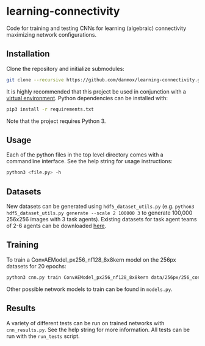 # learning-connectivity

Code for training and testing CNNs for learning (algebraic) connectivity maximizing network configurations.

## Installation

Clone the repository and initialize submodules:
```bash
git clone --recursive https://github.com/danmox/learning-connectivity.git
```
It is highly recommended that this project be used in conjunction with a [virtual environment](https://docs.python.org/3/tutorial/venv.html). Python dependencies can be installed with:
```bash
pip3 install -r requirements.txt
```
Note that the project requires Python 3.

## Usage

Each of the python files in the top level directory comes with a commandline interface. See the help string for usage instructions:
```bash
python3 <file.py> -h
```

## Datasets

New datasets can be generated using `hdf5_dataset_utils.py` (e.g. `python3 hdf5_dataset_utils.py generate --scale 2 100000 3` to generate 100,000 256x256 images with 3 task agents). Existing datasets for task agent teams of 2-6 agents can be downloaded [here](https://drive.google.com/drive/folders/12P8N_Bfu0LSYAsLbeFRTSH9yt2MVObeo?usp=sharing).

## Training

To train a ConvAEModel_px256_nf128_8x8kern model on the 256px datasets for 20 epochs:
```bash
python3 cnn.py train ConvAEModel_px256_nf128_8x8kern data/256px/256_connectivity_100000s_*.hdf5 --epochs 20
```
Other possible network models to train can be found in `models.py`.

## Results

A variety of different tests can be run on trained networks with `cnn_results.py`. See the help string for more information. All tests can be run with the `run_tests` script.
